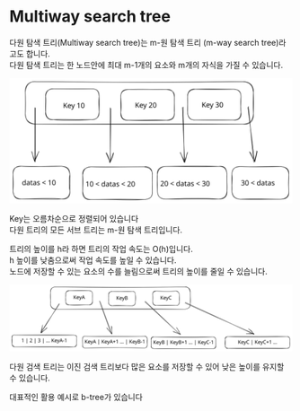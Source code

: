 # Multiway search tree

다원 탐색 트리(Multiway search tree)는 m-원 탐색 트리 (m-way search tree)라고도 합니다.\
다원 탐색 트리는 한 노드안에 최대 m-1개의 요소와 m개의 자식을 가질 수 있습니다.

<img src="../../.gitbook/assets/file.excalidraw (4).svg" alt="" class="gitbook-drawing">

Key는 오름차순으로 정렬되어 있습니다\
다원 트리의 모든 서브 트리는 m-원 탐색 트리입니다.

트리의 높이를 h라 하면 트리의 작업 속도는 O(h)입니다.\
h 높이를 낮춤으로써 작업 속도를 높일 수 있습니다. \
노드에 저장할 수 있는 요소의 수를 늘림으로써 트리의 높이를 줄일 수 있습니다.

<img src="../../.gitbook/assets/file.excalidraw.svg" alt="" class="gitbook-drawing">

다원 검색 트리는 이진 검색 트리보다 많은 요소를 저장할 수 있어 낮은 높이를 유지할 수 있습니다.

대표적인 활용 예시로 b-tree가 있습니다
